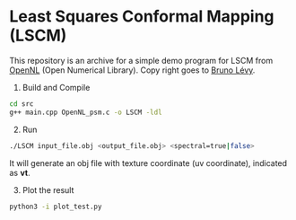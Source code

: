 # Least Squares Conformal Mapping (LSCM)

This repository is an archive for a simple demo program for LSCM from [OpenNL](http://alice.loria.fr/index.php/software/4-library/23-opennl.html) (Open Numerical Library). Copy right goes to [Bruno Lévy](https://members.loria.fr/BLevy/).


1. Build and Compile
```sh
cd src
g++ main.cpp OpenNL_psm.c -o LSCM -ldl
```

2. Run
```sh
./LSCM input_file.obj <output_file.obj> <spectral=true|false>
```
It will generate an obj file with texture coordinate (uv coordinate), indicated as **vt**. 

3. Plot the result
```sh
python3 -i plot_test.py
```
